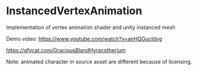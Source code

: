 # InstancedVertexAnimation
Implementation of vertex animation shader and unity instanced mesh

Demo video:
https://www.youtube.com/watch?v=anHQGucIdvg

https://gfycat.com/GraciousBlandHyracotherium

Note: animated character in source asset are different because of licensing.
